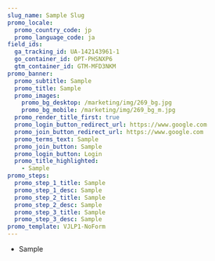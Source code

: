 ```yaml
---
slug_name: Sample Slug
promo_locale:
  promo_country_code: jp
  promo_language_code: ja
field_ids:
  ga_tracking_id: UA-142143961-1
  go_container_id: OPT-PHSNXP6
  gtm_container_id: GTM-MFD3NKM
promo_banner:
  promo_subtitle: Sample
  promo_title: Sample
  promo_images:
    promo_bg_desktop: /marketing/img/269_bg.jpg
    promo_bg_mobile: /marketing/img/269_bg_m.jpg
  promo_render_title_first: true
  promo_login_button_redirect_url: https://www.google.com
  promo_join_button_redirect_url: https://www.google.com
  promo_terms_text: Sample
  promo_join_button: Sample
  promo_login_button: Login
  promo_title_highlighted:
    - Sample
promo_steps:
  promo_step_1_title: Sample
  promo_step_1_desc: Sample
  promo_step_2_title: Sample
  promo_step_2_desc: Sample
  promo_step_3_title: Sample
  promo_step_3_desc: Sample
promo_template: VJLP1-NoForm
---
```

* Sample